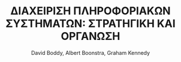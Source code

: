 ---
author: David Boddy, Albert Boonstra, Graham Kennedy
cover: https://static.eudoxus.gr/books/preview/68/cover-21368.jpg
edition: 3η
eudoxusid: '21368'
isbn: 978-960-461-364-9
layout: bibtex
num_pages: '568'
publisher: ΕΚΔΟΣΕΙΣ ΚΛΕΙΔΑΡΙΘΜΟΣ ΕΠΕ
ref: isbn_978_960_461_364_9
title: 'ΔΙΑΧΕΙΡΙΣΗ ΠΛΗΡΟΦΟΡΙΑΚΩΝ ΣΥΣΤΗΜΑΤΩΝ: ΣΤΡΑΤΗΓΙΚΗ ΚΑΙ ΟΡΓΑΝΩΣΗ'
year: '2010'
---